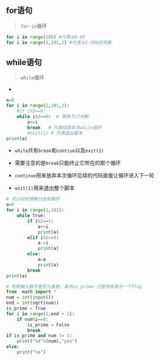 ## for语句
> `for-in`循环
```python
for i in range(100) #代表从0~99
for i in range(1,101,2) #代表从1~100的奇数
```

## while语句
> `while`循环
- 
```python
a=0
for i in range(2,101,2):
    #if i%2==0:
    while i%2==0:  # 等效于if判断
        a+=i
        break   # 代表结束本次while循环
        #exit(1) # 代表退出脚本
print(a)
```
- `while`共有`break`和`contiue`以及`exit(1)`

- 需要注意的是`break`只能终止它所在的那个循环

- `continue`用来放弃本次循环后续的代码直接让循环进入下一轮

- `exit(1)`用来退出整个脚本

```python
# 可以较好理解分支和循环
a=0
for i in range(1,101):
    while True:
        if i%2==1:
            a+=i
            print(a)
        elif i%5==0:
            a-=i
            print(a)
        else:
            a=a
            print(a)
        break
print(a)
```
```python
# 判断输入数字是否为素数，其中is_prime 只是用来表示一个flag
from  math import *
num = int(input())
end = int(sqrt(num))
is_prime = True
for i in range(2,end + 1):
    if num%i==0:
        is_prime = False
        break
if is_prime and num != 1:
    print("%d"%(num),"yes")
else:
    print("no")
```
